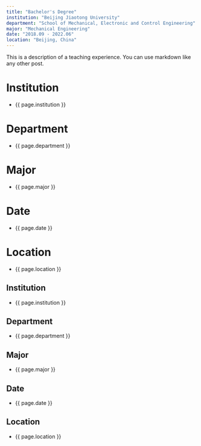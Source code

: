 ```yaml
---
title: "Bachelor's Degree"
institution: "Beijing Jiaotong University"
department: "School of Mechanical, Electronic and Control Engineering"
major: "Mechanical Engineering"
date: "2018.09 - 2022.06"
location: "Beijing, China"
---
```


This is a description of a teaching experience. You can use markdown like any other post.

Institution
======
- {{ page.institution }}

Department
======
- {{ page.department }}

Major
======
- {{ page.major }}

Date
======
- {{ page.date }}

Location
======
- {{ page.location }}

## Institution
- {{ page.institution }}
## Department
- {{ page.department }}
## Major
- {{ page.major }}  
## Date
- {{ page.date }}  
## Location
- {{ page.location }} 
